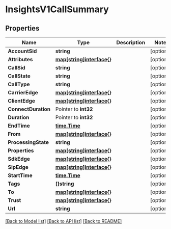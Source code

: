 # InsightsV1CallSummary

## Properties

Name | Type | Description | Notes
------------ | ------------- | ------------- | -------------
**AccountSid** | **string** |  | [optional] 
**Attributes** | [**map[string]interface{}**](.md) |  | [optional] 
**CallSid** | **string** |  | [optional] 
**CallState** | **string** |  | [optional] 
**CallType** | **string** |  | [optional] 
**CarrierEdge** | [**map[string]interface{}**](.md) |  | [optional] 
**ClientEdge** | [**map[string]interface{}**](.md) |  | [optional] 
**ConnectDuration** | Pointer to **int32** |  | [optional] 
**Duration** | Pointer to **int32** |  | [optional] 
**EndTime** | [**time.Time**](time.Time.md) |  | [optional] 
**From** | [**map[string]interface{}**](.md) |  | [optional] 
**ProcessingState** | **string** |  | [optional] 
**Properties** | [**map[string]interface{}**](.md) |  | [optional] 
**SdkEdge** | [**map[string]interface{}**](.md) |  | [optional] 
**SipEdge** | [**map[string]interface{}**](.md) |  | [optional] 
**StartTime** | [**time.Time**](time.Time.md) |  | [optional] 
**Tags** | **[]string** |  | [optional] 
**To** | [**map[string]interface{}**](.md) |  | [optional] 
**Trust** | [**map[string]interface{}**](.md) |  | [optional] 
**Url** | **string** |  | [optional] 

[[Back to Model list]](../README.md#documentation-for-models) [[Back to API list]](../README.md#documentation-for-api-endpoints) [[Back to README]](../README.md)


